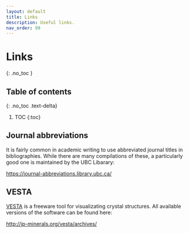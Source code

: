 ```yaml
---
layout: default
title: Links
description: Useful links.
nav_order: 99
---
```


# Links
{: .no_toc }

## Table of contents
{: .no_toc .text-delta}

1. TOC
{:toc}

## Journal abbreviations

It is fairly common in academic writing to use abbreviated journal titles in
bibliographies. While there are many compilations of these, a particularly good
one is maintained by the UBC Libarary:

<https://journal-abbreviations.library.ubc.ca/>

## VESTA

[VESTA] is a freeware tool for visualizating crystal structures.
All available versions of the software can be found here:

<http://jp-minerals.org/vesta/archives/>

[VESTA]: http://jp-minerals.org/vesta/en/

